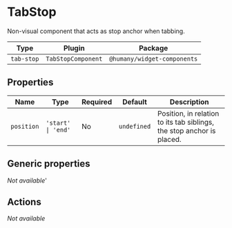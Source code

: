 # TabStop

Non-visual component that acts as stop anchor when tabbing.

| Type       | Plugin             | Package                     |
| ---------- | ------------------ | --------------------------- |
| `tab-stop` | `TabStopComponent` | `@humany/widget-components` |

## Properties

| Name       | Type               | Required | Default     | Description                                                           |
| ---------- | ------------------ | -------- | ----------- | --------------------------------------------------------------------- |
| `position` | `'start' \| 'end'` | No       | `undefined` | Position, in relation to its tab siblings, the stop anchor is placed. |

## Generic properties

_Not available_'

## Actions

_Not available_
